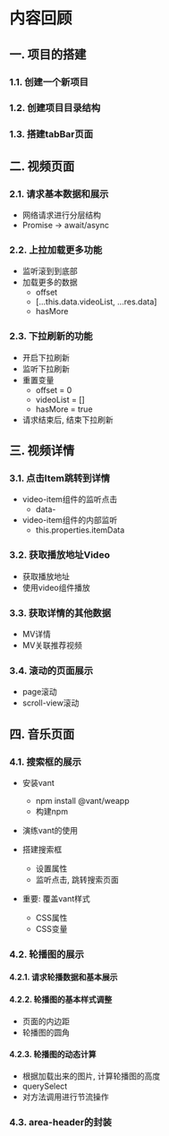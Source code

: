 # 内容回顾

## 一. 项目的搭建

### 1.1. 创建一个新项目





### 1.2. 创建项目目录结构





### 1.3. 搭建tabBar页面







## 二. 视频页面

### 2.1. 请求基本数据和展示

* 网络请求进行分层结构
* Promise -> await/async





### 2.2. 上拉加载更多功能

* 监听滚到到底部
* 加载更多的数据
  * offset
  * [...this.data.videoList, ...res.data]
  * hasMore



### 2.3. 下拉刷新的功能

* 开启下拉刷新
* 监听下拉刷新
* 重置变量
  * offset = 0
  * videoList = []
  * hasMore = true
* 请求结束后, 结束下拉刷新





## 三. 视频详情

### 3.1. 点击Item跳转到详情

* video-item组件的监听点击
  * data-
* video-item组件的内部监听
  * this.properties.itemData



### 3.2. 获取播放地址Video

* 获取播放地址
* 使用video组件播放





### 3.3. 获取详情的其他数据

* MV详情
* MV关联推荐视频





### 3.4. 滚动的页面展示

* page滚动
* scroll-view滚动





## 四. 音乐页面

### 4.1. 搜索框的展示

* 安装vant
  * npm install @vant/weapp
  * 构建npm
* 演练vant的使用
* 搭建搜索框
  * 设置属性
  * 监听点击, 跳转搜索页面

* 重要: 覆盖vant样式
  * CSS属性
  * CSS变量



### 4.2. 轮播图的展示

#### 4.2.1. 请求轮播数据和基本展示





#### 4.2.2. 轮播图的基本样式调整

* 页面的内边距
* 轮播图的圆角





#### 4.2.3. 轮播图的动态计算

* 根据加载出来的图片, 计算轮播图的高度
* querySelect
* 对方法调用进行节流操作





### 4.3. area-header的封装











